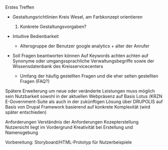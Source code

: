 Erstes Treffen


- Gestaltungsrichtlinien Kreis Wesel, am Farbkonzept orientieren
	1. Konkrete Gestaltungsvorgaben?


- Intuitive Bedienbarkeit
	- Altersgruppe der Benutzer google analytics + alter der Anrufer


- Soll Fragen beantworten können
    Auf Keywords achten
    achten auf Synonyme oder umgangssprachliche Verwaltungsbegriffe
    sowie der Wissensdatenbank des Kreisservicecenters 
	- Umfang der häufig gestellten Fragen und die eher selten gestellten Fragen (FAQ?)

Spätere Erweiterung um neue oder veränderte Leistungen muss möglich sein
Nutzbarkeit sowohl in der aktuellen Webpräsenz auf Basis Lotus
/KRZN E-Government-Suite als auch in der zukünftigen Lösung über
DRUPOLIS auf Basis von Drupal
	Framework basierend auf konkrete Komplexität (wird später entschieden)

Anforderungen
    Verständnis der Anforderungen
    Kozepterstellung
    Nutzersicht liegt im Vordergrund
    Kreativität bei Erstellung und Namensgebung



Vorbereitung: Storyboard/HTML-Prototyp für Nutzerbeispiele